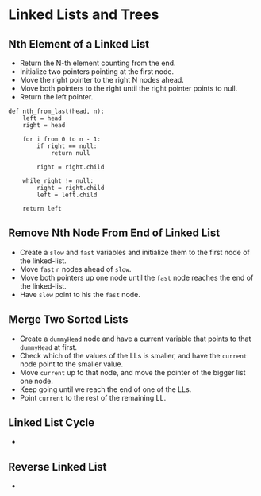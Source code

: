 # Linked Lists and Trees

## Nth Element of a Linked List

* Return the N-th element counting from the end.
* Initialize two pointers pointing at the first node.
* Move the right pointer to the right N nodes ahead.
* Move both pointers to the right until the right pointer points to null.
* Return the left pointer.

```
def nth_from_last(head, n):
    left = head
    right = head

    for i from 0 to n - 1:
        if right == null:
            return null

        right = right.child

    while right != null:
        right = right.child
        left = left.child

    return left
```

## Remove Nth Node From End of Linked List

* Create a `slow` and `fast` variables and initialize them to the first node of the linked-list.
* Move `fast` `n` nodes ahead of `slow`.
* Move both pointers up one node until the `fast` node reaches the end of the linked-list.
* Have `slow` point to his the `fast` node.

## Merge Two Sorted Lists

* Create a `dummyHead` node and have a current variable that points to that `dummyHead` at first.
* Check which of the values of the LLs is smaller, and have the `current` node point to the smaller value.
* Move `current` up to that node, and move the pointer of the bigger list one node.
* Keep going until we reach the end of one of the LLs.
* Point `current` to the rest of the remaining LL.

## Linked List Cycle

*

## Reverse Linked List

* 
